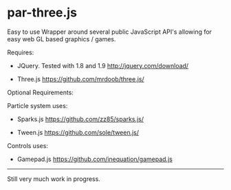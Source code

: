 par-three.js
============

Easy to use Wrapper around several public JavaScript API's 
allowing for easy web GL based graphics / games.

Requires:
* JQuery. Tested with  1.8 and 1.9
http://jquery.com/download/

* Three.js
https://github.com/mrdoob/three.js/

Optional Requirements:

Particle system uses:

* Sparks.js
https://github.com/zz85/sparks.js/

* Tween.js
https://github.com/sole/tween.js/

Controls uses:

* Gamepad.js
https://github.com/inequation/gamepad.js



---------------------
Still very much work in progress.
